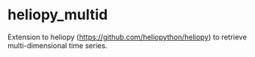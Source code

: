 # heliopy_multid

Extension to heliopy (https://github.com/heliopython/heliopy) to retrieve multi-dimensional time series.
